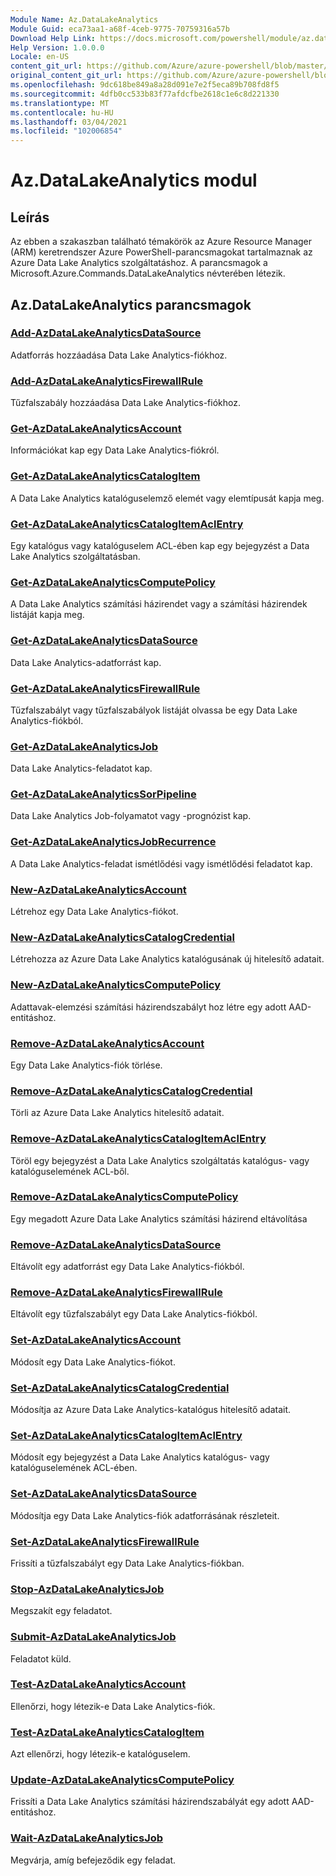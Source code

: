 ```yaml
---
Module Name: Az.DataLakeAnalytics
Module Guid: eca73aa1-a68f-4ceb-9775-70759316a57b
Download Help Link: https://docs.microsoft.com/powershell/module/az.datalakeanalytics
Help Version: 1.0.0.0
Locale: en-US
content_git_url: https://github.com/Azure/azure-powershell/blob/master/src/DataLakeAnalytics/DataLakeAnalytics/help/Az.DataLakeAnalytics.md
original_content_git_url: https://github.com/Azure/azure-powershell/blob/master/src/DataLakeAnalytics/DataLakeAnalytics/help/Az.DataLakeAnalytics.md
ms.openlocfilehash: 9dc618be849a8a28d091e7e2f5eca89b708fd8f5
ms.sourcegitcommit: 4dfb0cc533b83f77afdcfbe2618c1e6c8d221330
ms.translationtype: MT
ms.contentlocale: hu-HU
ms.lasthandoff: 03/04/2021
ms.locfileid: "102006854"
---
```

# Az.DataLakeAnalytics modul
## Leírás
Az ebben a szakaszban található témakörök az Azure Resource Manager (ARM) keretrendszer Azure PowerShell-parancsmagokat tartalmaznak az Azure Data Lake Analytics szolgáltatáshoz. A parancsmagok a Microsoft.Azure.Commands.DataLakeAnalytics névterében létezik.

## Az.DataLakeAnalytics parancsmagok
### [Add-AzDataLakeAnalyticsDataSource](Add-AzDataLakeAnalyticsDataSource.md)
Adatforrás hozzáadása Data Lake Analytics-fiókhoz.

### [Add-AzDataLakeAnalyticsFirewallRule](Add-AzDataLakeAnalyticsFirewallRule.md)
Tűzfalszabály hozzáadása Data Lake Analytics-fiókhoz.

### [Get-AzDataLakeAnalyticsAccount](Get-AzDataLakeAnalyticsAccount.md)
Információkat kap egy Data Lake Analytics-fiókról.

### [Get-AzDataLakeAnalyticsCatalogItem](Get-AzDataLakeAnalyticsCatalogItem.md)
A Data Lake Analytics katalóguselemző elemét vagy elemtípusát kapja meg.

### [Get-AzDataLakeAnalyticsCatalogItemAclEntry](Get-AzDataLakeAnalyticsCatalogItemAclEntry.md)
Egy katalógus vagy katalóguselem ACL-ében kap egy bejegyzést a Data Lake Analytics szolgáltatásban.

### [Get-AzDataLakeAnalyticsComputePolicy](Get-AzDataLakeAnalyticsComputePolicy.md)
A Data Lake Analytics számítási házirendet vagy a számítási házirendek listáját kapja meg.

### [Get-AzDataLakeAnalyticsDataSource](Get-AzDataLakeAnalyticsDataSource.md)
Data Lake Analytics-adatforrást kap.

### [Get-AzDataLakeAnalyticsFirewallRule](Get-AzDataLakeAnalyticsFirewallRule.md)
Tűzfalszabályt vagy tűzfalszabályok listáját olvassa be egy Data Lake Analytics-fiókból.

### [Get-AzDataLakeAnalyticsJob](Get-AzDataLakeAnalyticsJob.md)
Data Lake Analytics-feladatot kap.

### [Get-AzDataLakeAnalyticsSorPipeline](Get-AzDataLakeAnalyticsJobPipeline.md)
Data Lake Analytics Job-folyamatot vagy -prognózist kap.

### [Get-AzDataLakeAnalyticsJobRecurrence](Get-AzDataLakeAnalyticsJobRecurrence.md)
A Data Lake Analytics-feladat ismétlődési vagy ismétlődési feladatot kap.

### [New-AzDataLakeAnalyticsAccount](New-AzDataLakeAnalyticsAccount.md)
Létrehoz egy Data Lake Analytics-fiókot.

### [New-AzDataLakeAnalyticsCatalogCredential](New-AzDataLakeAnalyticsCatalogCredential.md)
Létrehozza az Azure Data Lake Analytics katalógusának új hitelesítő adatait.

### [New-AzDataLakeAnalyticsComputePolicy](New-AzDataLakeAnalyticsComputePolicy.md)
Adattavak-elemzési számítási házirendszabályt hoz létre egy adott AAD-entitáshoz.

### [Remove-AzDataLakeAnalyticsAccount](Remove-AzDataLakeAnalyticsAccount.md)
Egy Data Lake Analytics-fiók törlése.

### [Remove-AzDataLakeAnalyticsCatalogCredential](Remove-AzDataLakeAnalyticsCatalogCredential.md)
Törli az Azure Data Lake Analytics hitelesítő adatait.

### [Remove-AzDataLakeAnalyticsCatalogItemAclEntry](Remove-AzDataLakeAnalyticsCatalogItemAclEntry.md)
Töröl egy bejegyzést a Data Lake Analytics szolgáltatás katalógus- vagy katalóguselemének ACL-ből.

### [Remove-AzDataLakeAnalyticsComputePolicy](Remove-AzDataLakeAnalyticsComputePolicy.md)
Egy megadott Azure Data Lake Analytics számítási házirend eltávolítása

### [Remove-AzDataLakeAnalyticsDataSource](Remove-AzDataLakeAnalyticsDataSource.md)
Eltávolít egy adatforrást egy Data Lake Analytics-fiókból.

### [Remove-AzDataLakeAnalyticsFirewallRule](Remove-AzDataLakeAnalyticsFirewallRule.md)
Eltávolít egy tűzfalszabályt egy Data Lake Analytics-fiókból.

### [Set-AzDataLakeAnalyticsAccount](Set-AzDataLakeAnalyticsAccount.md)
Módosít egy Data Lake Analytics-fiókot.

### [Set-AzDataLakeAnalyticsCatalogCredential](Set-AzDataLakeAnalyticsCatalogCredential.md)
Módosítja az Azure Data Lake Analytics-katalógus hitelesítő adatait.

### [Set-AzDataLakeAnalyticsCatalogItemAclEntry](Set-AzDataLakeAnalyticsCatalogItemAclEntry.md)
Módosít egy bejegyzést a Data Lake Analytics katalógus- vagy katalóguselemének ACL-ében.

### [Set-AzDataLakeAnalyticsDataSource](Set-AzDataLakeAnalyticsDataSource.md)
Módosítja egy Data Lake Analytics-fiók adatforrásának részleteit.

### [Set-AzDataLakeAnalyticsFirewallRule](Set-AzDataLakeAnalyticsFirewallRule.md)
Frissíti a tűzfalszabályt egy Data Lake Analytics-fiókban.

### [Stop-AzDataLakeAnalyticsJob](Stop-AzDataLakeAnalyticsJob.md)
Megszakít egy feladatot.

### [Submit-AzDataLakeAnalyticsJob](Submit-AzDataLakeAnalyticsJob.md)
Feladatot küld.

### [Test-AzDataLakeAnalyticsAccount](Test-AzDataLakeAnalyticsAccount.md)
Ellenőrzi, hogy létezik-e Data Lake Analytics-fiók.

### [Test-AzDataLakeAnalyticsCatalogItem](Test-AzDataLakeAnalyticsCatalogItem.md)
Azt ellenőrzi, hogy létezik-e katalóguselem.

### [Update-AzDataLakeAnalyticsComputePolicy](Update-AzDataLakeAnalyticsComputePolicy.md)
Frissíti a Data Lake Analytics számítási házirendszabályát egy adott AAD-entitáshoz.

### [Wait-AzDataLakeAnalyticsJob](Wait-AzDataLakeAnalyticsJob.md)
Megvárja, amíg befejeződik egy feladat.

